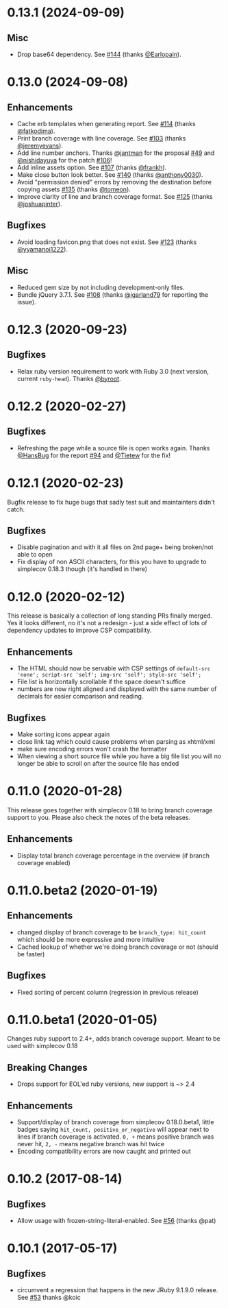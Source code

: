 0.13.1 (2024-09-09)
==================

## Misc
* Drop base64 dependency. See [#144](https://github.com/simplecov-ruby/simplecov-html/pull/144) (thanks [@Earlopain](https://github.com/Earlopain)).

0.13.0 (2024-09-08)
==================

## Enhancements
* Cache erb templates when generating report. See [#114](https://github.com/simplecov-ruby/simplecov-html/pull/114) (thanks [@fatkodima](https://github.com/fatkodima)).
* Print branch coverage with line coverage. See [#103](https://github.com/simplecov-ruby/simplecov-html/pull/103) (thanks [@jeremyevans](https://github.com/jeremyevans)).
* Add line number anchors. Thanks [@jantman](https://github.com/jantman) for the proposal [#49](https://github.com/simplecov-ruby/simplecov-html/issues/49) and [@nishidayuya](https://github.com/nishidayuya) for the patch [#106](https://github.com/simplecov-ruby/simplecov-html/pull/106)!
* Add inline assets option. See [#107](https://github.com/simplecov-ruby/simplecov-html/pull/107) (thanks [@frankh](https://github.com/frankh)).
* Make close button look better. See [#140](https://github.com/simplecov-ruby/simplecov-html/pull/140) (thanks [@anthony0030](https://github.com/anthony0030)).
* Avoid "permission denied" errors by removing the destination before copying assets [#135](https://github.com/simplecov-ruby/simplecov-html/pull/135) (thanks [@tomeon](https://github.com/tomeon)).
* Improve clarity of line and branch coverage format. See [#125](https://github.com/simplecov-ruby/simplecov-html/pull/125) (thanks [@joshuapinter](https://github.com/joshuapinter)).

## Bugfixes
* Avoid loading favicon.png that does not exist. See [#123](https://github.com/simplecov-ruby/simplecov-html/pull/123) (thanks [@yyamanoi1222](https://github.com/yyamanoi1222)).

## Misc
* Reduced gem size by not including development-only files.
* Bundle jQuery 3.7.1. See [#108](https://github.com/simplecov-ruby/simplecov-html/issues/108) (thanks [@jgarland79](https://github.com/jgarland79) for reporting the issue).

0.12.3 (2020-09-23)
==================

## Bugfixes
* Relax ruby version requirement to work with Ruby 3.0 (next version, current `ruby-head`). Thanks [@byroot](https://github.com/byroot).

0.12.2 (2020-02-27)
==================

## Bugfixes
* Refreshing the page while a source file is open works again. Thanks [@HansBug](https://github.com/HansBug) for the report [#94](https://github.com/simplecov-ruby/simplecov-html/issues/94) and [@Tietew](https://github.com/Tietew) for the fix!

0.12.1 (2020-02-23)
==================

Bugfix release to fix huge bugs that sadly test suit and maintainters didn't catch.

## Bugfixes
* Disable pagination and with it all files on 2nd page+ being broken/not able to open
* Fix display of non ASCII characters, for this you have to upgrade to simplecov 0.18.3 though (it's handled in there)

0.12.0 (2020-02-12)
==================

This release is basically a collection of long standing PRs finally merged.
Yes it looks different, no it's not a redesign - just a side effect of lots of dependency updates to improve CSP compatibility.

## Enhancements
* The HTML should now be servable with CSP settings of `default-src 'none'; script-src 'self'; img-src 'self'; style-src 'self';`
* File list is horizontally scrollable if the space doesn't suffice
* numbers are now right aligned and displayed with the same number of decimals for easier comparison and reading.

## Bugfixes
* Make sorting icons appear again
* close link tag which could cause problems when parsing as xhtml/xml
* make sure encoding errors won't crash the formatter
* When viewing a short source file while you have a big file list you will no longer be able to scroll on after the source file has ended



0.11.0 (2020-01-28)
=======

This release goes together with simplecov 0.18 to bring branch coverage support to you. Please also check the notes of the beta releases.

## Enhancements
* Display total branch coverage percentage in the overview (if branch coverage enabled)

0.11.0.beta2 (2020-01-19)
=======

## Enhancements
* changed display of branch coverage to be `branch_type: hit_count` which should be more expressive and more intuitive
* Cached lookup of whether we're doing branch coverage or not (should be faster)

## Bugfixes
* Fixed sorting of percent column (regression in previous release)

0.11.0.beta1 (2020-01-05)
========

Changes ruby support to 2.4+, adds branch coverage support. Meant to be used with simplecov 0.18

## Breaking Changes
* Drops support for EOL'ed ruby versions, new support is ~> 2.4

## Enhancements
* Support/display of branch coverage from simplecov 0.18.0.beta1, little badges saying `hit_count, positive_or_negative` will appear next to lines if branch coverage is activated. `0, +` means positive branch was never hit, `2, -` means negative branch was hit twice
* Encoding compatibility errors are now caught and printed out

0.10.2 (2017-08-14)
========

## Bugfixes

* Allow usage with frozen-string-literal-enabled. See [#56](https://github.com/simplecov-ruby/simplecov-html/pull/56) (thanks @pat)

0.10.1 (2017-05-17)
========

## Bugfixes

* circumvent a regression that happens in the new JRuby 9.1.9.0 release. See [#53](https://github.com/simplecov-ruby/simplecov-html/pull/53) thanks @koic
